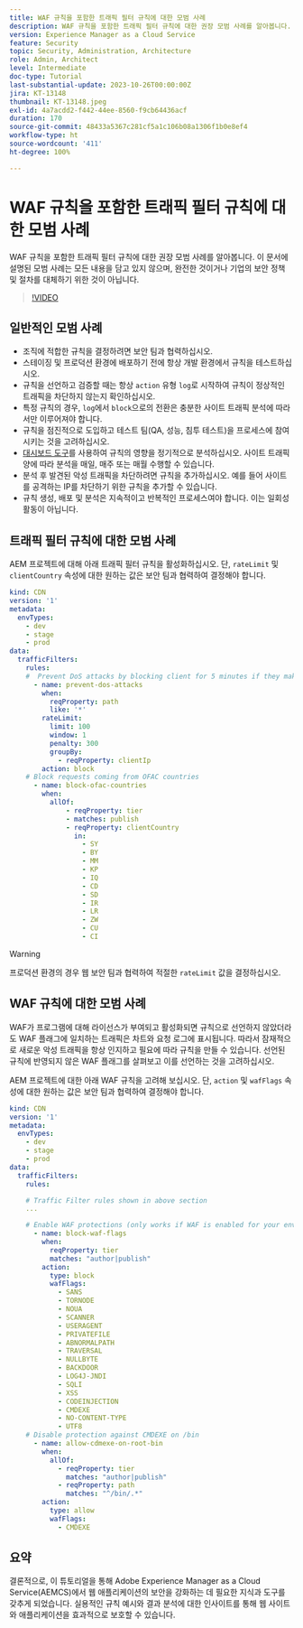 ```yaml
---
title: WAF 규칙을 포함한 트래픽 필터 규칙에 대한 모범 사례
description: WAF 규칙을 포함한 트래픽 필터 규칙에 대한 권장 모범 사례를 알아봅니다.
version: Experience Manager as a Cloud Service
feature: Security
topic: Security, Administration, Architecture
role: Admin, Architect
level: Intermediate
doc-type: Tutorial
last-substantial-update: 2023-10-26T00:00:00Z
jira: KT-13148
thumbnail: KT-13148.jpeg
exl-id: 4a7acdd2-f442-44ee-8560-f9cb64436acf
duration: 170
source-git-commit: 48433a5367c281cf5a1c106b08a1306f1b0e8ef4
workflow-type: ht
source-wordcount: '411'
ht-degree: 100%

---
```


# WAF 규칙을 포함한 트래픽 필터 규칙에 대한 모범 사례

WAF 규칙을 포함한 트래픽 필터 규칙에 대한 권장 모범 사례를 알아봅니다. 이 문서에 설명된 모범 사례는 모든 내용을 담고 있지 않으며, 완전한 것이거나 기업의 보안 정책 및 절차를 대체하기 위한 것이 아닙니다.

>[!VIDEO](https://video.tv.adobe.com/v/3425408?quality=12&learn=on)

## 일반적인 모범 사례

- 조직에 적합한 규칙을 결정하려면 보안 팀과 협력하십시오.
- 스테이징 및 프로덕션 환경에 배포하기 전에 항상 개발 환경에서 규칙을 테스트하십시오.
- 규칙을 선언하고 검증할 때는 항상 `action` 유형 `log`로 시작하여 규칙이 정상적인 트래픽을 차단하지 않는지 확인하십시오.
- 특정 규칙의 경우, `log`에서 `block`으로의 전환은 충분한 사이트 트래픽 분석에 따라서만 이루어져야 합니다.
- 규칙을 점진적으로 도입하고 테스트 팀(QA, 성능, 침투 테스트)을 프로세스에 참여시키는 것을 고려하십시오.
- [대시보드 도구](https://github.com/adobe/AEMCS-CDN-Log-Analysis-Tooling)를 사용하여 규칙의 영향을 정기적으로 분석하십시오. 사이트 트래픽 양에 따라 분석을 매일, 매주 또는 매월 수행할 수 있습니다.
- 분석 후 발견된 악성 트래픽을 차단하려면 규칙을 추가하십시오. 예를 들어 사이트를 공격하는 IP를 차단하기 위한 규칙을 추가할 수 있습니다.
- 규칙 생성, 배포 및 분석은 지속적이고 반복적인 프로세스여야 합니다. 이는 일회성 활동이 아닙니다.

## 트래픽 필터 규칙에 대한 모범 사례

AEM 프로젝트에 대해 아래 트래픽 필터 규칙을 활성화하십시오. 단, `rateLimit` 및 `clientCountry` 속성에 대한 원하는 값은 보안 팀과 협력하여 결정해야 합니다.

```yaml
kind: CDN
version: '1'
metadata:
  envTypes:
    - dev
    - stage
    - prod
data:
  trafficFilters:
    rules:
    #  Prevent DoS attacks by blocking client for 5 minutes if they make more than 100 requests in 1 second.
      - name: prevent-dos-attacks
        when:
          reqProperty: path
          like: '*'
        rateLimit:
          limit: 100
          window: 1
          penalty: 300
          groupBy:
            - reqProperty: clientIp
        action: block
    # Block requests coming from OFAC countries
      - name: block-ofac-countries
        when:
          allOf:
              - reqProperty: tier
              - matches: publish
              - reqProperty: clientCountry
                in:
                  - SY
                  - BY
                  - MM
                  - KP
                  - IQ
                  - CD
                  - SD
                  - IR
                  - LR
                  - ZW
                  - CU
                  - CI
```

>[!WARNING]
>
>프로덕션 환경의 경우 웹 보안 팀과 협력하여 적절한 `rateLimit` 값을 결정하십시오.

## WAF 규칙에 대한 모범 사례

WAF가 프로그램에 대해 라이선스가 부여되고 활성화되면 규칙으로 선언하지 않았더라도 WAF 플래그에 일치하는 트래픽은 차트와 요청 로그에 표시됩니다. 따라서 잠재적으로 새로운 악성 트래픽을 항상 인지하고 필요에 따라 규칙을 만들 수 있습니다. 선언된 규칙에 반영되지 않은 WAF 플래그를 살펴보고 이를 선언하는 것을 고려하십시오.

AEM 프로젝트에 대한 아래 WAF 규칙을 고려해 보십시오. 단, `action` 및 `wafFlags` 속성에 대한 원하는 값은 보안 팀과 협력하여 결정해야 합니다.

```yaml
kind: CDN
version: '1'
metadata:
  envTypes:
    - dev
    - stage
    - prod
data:
  trafficFilters:
    rules:

    # Traffic Filter rules shown in above section
    ...

    # Enable WAF protections (only works if WAF is enabled for your environment)
      - name: block-waf-flags
        when:
          reqProperty: tier
          matches: "author|publish"
        action:
          type: block
          wafFlags:
            - SANS
            - TORNODE
            - NOUA
            - SCANNER
            - USERAGENT
            - PRIVATEFILE
            - ABNORMALPATH
            - TRAVERSAL
            - NULLBYTE
            - BACKDOOR
            - LOG4J-JNDI
            - SQLI
            - XSS
            - CODEINJECTION
            - CMDEXE
            - NO-CONTENT-TYPE
            - UTF8
    # Disable protection against CMDEXE on /bin
      - name: allow-cdmexe-on-root-bin
        when:
          allOf:
            - reqProperty: tier
              matches: "author|publish"
            - reqProperty: path
              matches: "^/bin/.*"
        action:
          type: allow
          wafFlags:
            - CMDEXE
```

## 요약

결론적으로, 이 튜토리얼을 통해 Adobe Experience Manager as a Cloud Service(AEMCS)에서 웹 애플리케이션의 보안을 강화하는 데 필요한 지식과 도구를 갖추게 되었습니다. 실용적인 규칙 예시와 결과 분석에 대한 인사이트를 통해 웹 사이트와 애플리케이션을 효과적으로 보호할 수 있습니다.



